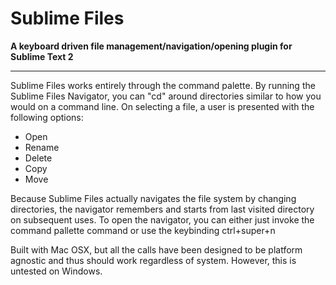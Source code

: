 Sublime Files
=============

__A keyboard driven file management/navigation/opening plugin for Sublime Text 2__

------------

Sublime Files works entirely through the command palette. By running the
Sublime Files Navigator, you can "cd" around directories similar to how
you would on a command line. On selecting a file, a user is presented with 
the following options:


* Open
* Rename
* Delete
* Copy
* Move


Because Sublime Files actually navigates the file system by changing directories,
the navigator remembers and starts from last visited directory on subsequent uses.
To open the navigator, you can either just invoke the command pallette command or
use the keybinding ctrl+super+n 


Built with Mac OSX, but all the calls have been designed to be platform agnostic and thus should work
regardless of system. However, this is untested on Windows.